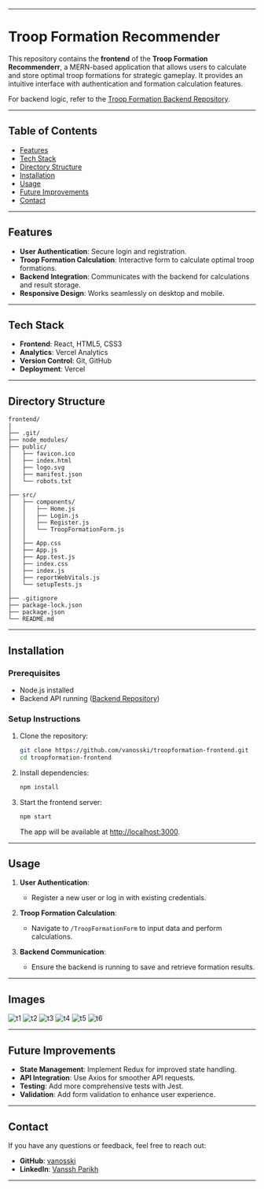 
---

# **Troop Formation Recommender**  

This repository contains the **frontend** of the **Troop Formation Recommenderr**, a MERN-based application that allows users to calculate and store optimal troop formations for strategic gameplay. It provides an intuitive interface with authentication and formation calculation features.  

For backend logic, refer to the [Troop Formation Backend Repository](https://github.com/vanosski/troopformation-backend).  

---

## **Table of Contents**  
- [Features](#features)  
- [Tech Stack](#tech-stack)  
- [Directory Structure](#directory-structure)  
- [Installation](#installation)  
- [Usage](#usage)  
- [Future Improvements](#future-improvements)  
- [Contact](#contact)  

---

## **Features**  
- **User Authentication**: Secure login and registration.  
- **Troop Formation Calculation**: Interactive form to calculate optimal troop formations.  
- **Backend Integration**: Communicates with the backend for calculations and result storage.  
- **Responsive Design**: Works seamlessly on desktop and mobile.  

---

## **Tech Stack**  
- **Frontend**: React, HTML5, CSS3  
- **Analytics**: Vercel Analytics  
- **Version Control**: Git, GitHub  
- **Deployment**: Vercel  

---

## **Directory Structure**  
```
frontend/  
│  
├── .git/  
├── node_modules/  
├── public/  
│   ├── favicon.ico  
│   ├── index.html  
│   ├── logo.svg  
│   ├── manifest.json  
│   └── robots.txt  
│  
├── src/  
│   ├── components/  
│   │   ├── Home.js  
│   │   ├── Login.js  
│   │   ├── Register.js  
│   │   └── TroopFormationForm.js  
│   │  
│   ├── App.css  
│   ├── App.js  
│   ├── App.test.js  
│   ├── index.css  
│   ├── index.js  
│   ├── reportWebVitals.js  
│   └── setupTests.js  
│  
├── .gitignore  
├── package-lock.json  
├── package.json  
└── README.md  
```  

---

## **Installation**  
### Prerequisites  
- Node.js installed  
- Backend API running ([Backend Repository](https://github.com/vanosski/troopformation-backend))  

### **Setup Instructions**  
1. Clone the repository:  
   ```bash  
   git clone https://github.com/vanosski/troopformation-frontend.git  
   cd troopformation-frontend  
   ```  

2. Install dependencies:  
   ```bash  
   npm install  
   ```  

3. Start the frontend server:  
   ```bash  
   npm start  
   ```  
   The app will be available at [http://localhost:3000](http://localhost:3000).  

---

## **Usage**  
1. **User Authentication**:  
   - Register a new user or log in with existing credentials.  

2. **Troop Formation Calculation**:  
   - Navigate to `/TroopFormationForm` to input data and perform calculations.  

3. **Backend Communication**:  
   - Ensure the backend is running to save and retrieve formation results.  

---
## **Images**  

![t1](https://github.com/user-attachments/assets/db122ea2-eecd-4ab7-8b3c-9a8d35021f3f)
![t2](https://github.com/user-attachments/assets/b8059189-59c1-461d-8309-7dc53093bf48)
![t3](https://github.com/user-attachments/assets/7b0b2a05-d8eb-4377-9c12-d46f55fe3aac)
![t4](https://github.com/user-attachments/assets/0e016ec7-82ba-41bc-84ac-f18bf44bea23)
![t5](https://github.com/user-attachments/assets/c9530a94-09ab-4a9f-9bb0-ccc6424fa39a)
![t6](https://github.com/user-attachments/assets/7953346c-d26e-44ae-9b47-276a10d39674)

---
## **Future Improvements**  
- **State Management**: Implement Redux for improved state handling.  
- **API Integration**: Use Axios for smoother API requests.  
- **Testing**: Add more comprehensive tests with Jest.  
- **Validation**: Add form validation to enhance user experience.  

---

## **Contact**  
If you have any questions or feedback, feel free to reach out:  
- **GitHub**: [vanosski](https://github.com/vanosski)  
- **LinkedIn**: [Vanssh Parikh](https://linkedin.com/in/vanssh-parikh-765a2a156)  

---
